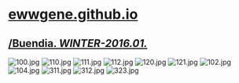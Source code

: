 
# [ewwgene.github.io](https://ewwgene.github.io/)
## [/Buendia. _WINTER-2016.01._](https://ewwgene.github.io/Buendia)
<a id="100"></a> ![100.jpg](https://ewwgene.github.io/Buendia/100.jpg)
<a id="110"></a> ![110.jpg](https://ewwgene.github.io/Buendia/110.jpg)
<a id="111"></a> ![111.jpg](https://ewwgene.github.io/Buendia/111.jpg)
<a id="112"></a> ![112.jpg](https://ewwgene.github.io/Buendia/112.jpg)
<a id="120"></a> ![120.jpg](https://ewwgene.github.io/Buendia/120.jpg)
<a id="121"></a> ![121.jpg](https://ewwgene.github.io/Buendia/121.jpg)
<a id="102m"></a> ![102.jpg](https://ewwgene.github.io/Buendia/Making/102.jpg)
<a id="104m"></a> ![104.jpg](https://ewwgene.github.io/Buendia/Making/104.jpg)
<a id="311"></a> ![311.jpg](https://ewwgene.github.io/Buendia/311.jpg)
<a id="312"></a> ![312.jpg](https://ewwgene.github.io/Buendia/312.jpg)
<a id="323"></a> ![323.jpg](https://ewwgene.github.io/Buendia/323.jpg)

